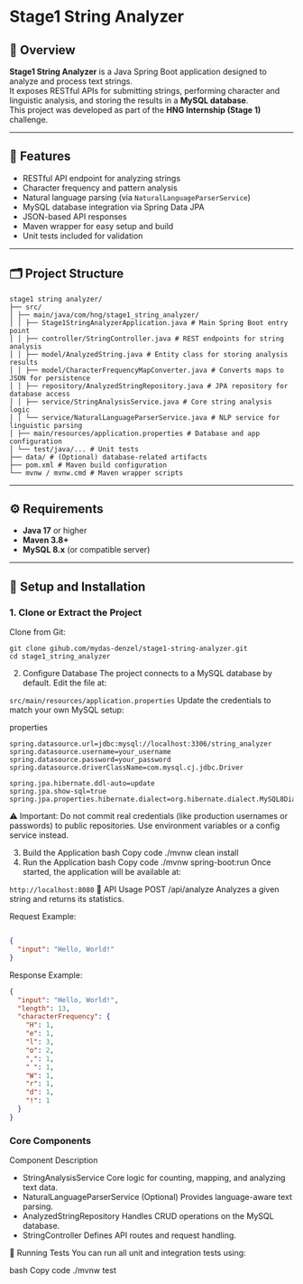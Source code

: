 # Stage1 String Analyzer

## 📘 Overview
**Stage1 String Analyzer** is a Java Spring Boot application designed to analyze and process text strings.  
It exposes RESTful APIs for submitting strings, performing character and linguistic analysis, and storing the results in a **MySQL database**.  
This project was developed as part of the **HNG Internship (Stage 1)** challenge.

---

## 🧩 Features
- RESTful API endpoint for analyzing strings  
- Character frequency and pattern analysis  
- Natural language parsing (via `NaturalLanguageParserService`)  
- MySQL database integration via Spring Data JPA  
- JSON-based API responses  
- Maven wrapper for easy setup and build  
- Unit tests included for validation  

---

## 🗂 Project Structure
```
stage1 string analyzer/
├── src/
│ ├── main/java/com/hng/stage1_string_analyzer/
│ │ ├── Stage1StringAnalyzerApplication.java # Main Spring Boot entry point
│ │ ├── controller/StringController.java # REST endpoints for string analysis
│ │ ├── model/AnalyzedString.java # Entity class for storing analysis results
│ │ ├── model/CharacterFrequencyMapConverter.java # Converts maps to JSON for persistence
│ │ ├── repository/AnalyzedStringRepository.java # JPA repository for database access
│ │ ├── service/StringAnalysisService.java # Core string analysis logic
│ │ └── service/NaturalLanguageParserService.java # NLP service for linguistic parsing
│ ├── main/resources/application.properties # Database and app configuration
│ └── test/java/... # Unit tests
├── data/ # (Optional) database-related artifacts
├── pom.xml # Maven build configuration
└── mvnw / mvnw.cmd # Maven wrapper scripts
```
---

## ⚙️ Requirements
- **Java 17** or higher  
- **Maven 3.8+**  
- **MySQL 8.x** (or compatible server)

---

## 🚀 Setup and Installation

### 1. Clone or Extract the Project
Clone from Git:
```
git clone gihub.com/mydas-denzel/stage1-string-analyzer.git
cd stage1_string_analyzer
```
2. Configure Database
The project connects to a MySQL database by default.
Edit the file at:

`src/main/resources/application.properties`
Update the credentials to match your own MySQL setup:

properties
```
spring.datasource.url=jdbc:mysql://localhost:3306/string_analyzer
spring.datasource.username=your_username
spring.datasource.password=your_password
spring.datasource.driverClassName=com.mysql.cj.jdbc.Driver

spring.jpa.hibernate.ddl-auto=update
spring.jpa.show-sql=true
spring.jpa.properties.hibernate.dialect=org.hibernate.dialect.MySQL8Dialect
```
⚠️ Important:
Do not commit real credentials (like production usernames or passwords) to public repositories.
Use environment variables or a config service instead.

3. Build the Application
bash
Copy code
./mvnw clean install
4. Run the Application
bash
Copy code
./mvnw spring-boot:run
Once started, the application will be available at:

`http://localhost:8080`
📡 API Usage
POST /api/analyze
Analyzes a given string and returns its statistics.

Request Example:

```json

{
  "input": "Hello, World!"
}
```
Response Example:

```json
{
  "input": "Hello, World!",
  "length": 13,
  "characterFrequency": {
    "H": 1,
    "e": 1,
    "l": 3,
    "o": 2,
    ",": 1,
    " ": 1,
    "W": 1,
    "r": 1,
    "d": 1,
    "!": 1
  }
}
```

### Core Components
Component	Description
- StringAnalysisService	Core logic for counting, mapping, and analyzing text data.
- NaturalLanguageParserService	(Optional) Provides language-aware text parsing.
- AnalyzedStringRepository	Handles CRUD operations on the MySQL database.
- StringController	Defines API routes and request handling.

🧪 Running Tests
You can run all unit and integration tests using:

bash
Copy code
./mvnw test

